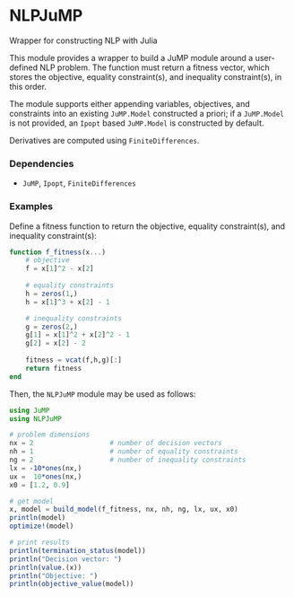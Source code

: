 # NLPJuMP
Wrapper for constructing NLP with Julia

This module provides a wrapper to build a JuMP module around a user-defined NLP problem. 
The function must return a fitness vector, which stores the objective, equality constraint(s), and inequality constraint(s), in this order.  

The module supports either appending variables, objectives, and constraints into an existing `JuMP.Model` constructed a priori; if a `JuMP.Model` is not provided, an `Ipopt` based `JuMP.Model` is constructed by default. 

Derivatives are computed using `FiniteDifferences`. 

### Dependencies
- `JuMP`, `Ipopt`, `FiniteDifferences`

### Examples

Define a fitness function to return the objective, equality constraint(s), and inequality constraint(s):

```julia
function f_fitness(x...)
    # objective
    f = x[1]^2 - x[2]
    
    # equality constraints
    h = zeros(1,)
    h = x[1]^3 + x[2] - 1

    # inequality constraints
    g = zeros(2,)
    g[1] = x[1]^2 + x[2]^2 - 1
    g[2] = x[2] - 2
    
    fitness = vcat(f,h,g)[:]
    return fitness
end
```

Then, the `NLPJuMP` module may be used as follows:

```julia
using JuMP
using NLPJuMP

# problem dimensions
nx = 2                   # number of decision vectors
nh = 1                   # number of equality constraints
ng = 2                   # number of inequality constraints
lx = -10*ones(nx,)
ux =  10*ones(nx,)
x0 = [1.2, 0.9]

# get model
x, model = build_model(f_fitness, nx, nh, ng, lx, ux, x0)
println(model)
optimize!(model)

# print results
println(termination_status(model))
println("Decision vector: ")
println(value.(x))
println("Objective: ")
println(objective_value(model))
```
